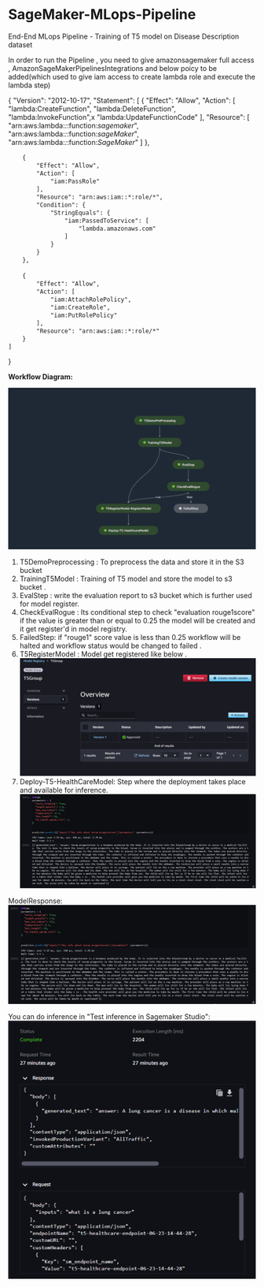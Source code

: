 # SageMaker-MLops-Pipeline
 End-End MLops Pipeline - Training of T5 model on Disease Description dataset

In order to run the Pipeline , you need to give amazonsagemaker full access , AmazonSageMakerPipelinesIntegrations and below poicy to be added(which used to give iam access to create lambda role and execute the lambda step)



{
 "Version": "2012-10-17",
    "Statement": [
        {
            "Effect": "Allow",
            "Action": [
                "lambda:CreateFunction",
                "lambda:DeleteFunction",
                "lambda:InvokeFunction",x
                "lambda:UpdateFunctionCode"
            ],
            "Resource": [
                "arn:aws:lambda:*:*:function:*sagemaker*",
                "arn:aws:lambda:*:*:function:*sageMaker*",
                "arn:aws:lambda:*:*:function:*SageMaker*"
            ]
        },
        
        {
            "Effect": "Allow",
            "Action": [
                "iam:PassRole"
            ],
            "Resource": "arn:aws:iam::*:role/*",
            "Condition": {
                "StringEquals": {
                    "iam:PassedToService": [
                        "lambda.amazonaws.com"
                    ]
                }
            }
        },
        
        {
            "Effect": "Allow",
            "Action": [
                "iam:AttachRolePolicy",
                "iam:CreateRole",
                "iam:PutRolePolicy"
            ],
            "Resource": "arn:aws:iam::*:role/*"
        }
    ]
}

**Workflow Diagram:**

![img_1.png](img_1.png)


1) T5DemoPreprocessing  : To preprocess the data and store it in the S3 bucket 
2) TrainingT5Model : Training of T5 model and store the model to s3 bucket .
3) EvalStep : write the evaluation report to s3 bucket which is further used for model register.
4) CheckEvalRogue : Its conditional step to check "evaluation rouge1score" if the value is greater than or equal to 0.25  the model will be created and it get register'd in model registry.
5) FailedStep: if "rouge1" score value is less than 0.25 workflow will be halted and workflow status would be changed to failed .
6) T5RegisterModel : Model get registered like below .
![img_2.png](img_2.png)
7) Deploy-T5-HealthCareModel: Step where the deployment takes place and available for inference.
![img_3.png](img_3.png)


ModelResponse:
![img_4.png](img_4.png)




You can do inference in "Test inference in Sagemaker Studio":
![img_5.png](img_5.png)







